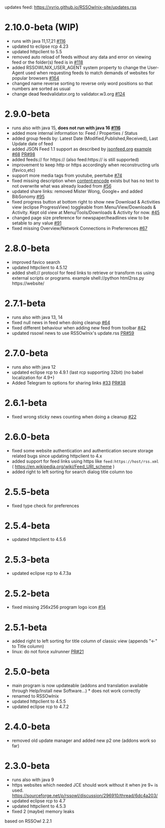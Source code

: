 updates feed: https://xyrio.github.io/RSSOwlnix-site/updates.rss

# 2.10.0-beta (WIP)
- runs with java 11,17,21 [#116](https://github.com/Xyrio/RSSOwlnix/issues/116)
- updated to eclipse rcp 4.23
- updated httpclient to 5.5
- removed auto reload of feeds without any data and error on viewing feed or the folder(s) feed is in [#118](https://github.com/Xyrio/RSSOwlnix/issues/118)
- added RSSOWLNIX_USER_AGENT system property to change the User-Agent used when requesting feeds to match demands of websites for popular browsers [#164](https://github.com/Xyrio/RSSOwlnix/issues/164)
- changed name reverse sorting to reverse only word positions so that numbers are sorted as usual
- change dead feedvalidator.org to validator.w3.org [#124](https://github.com/Xyrio/RSSOwlnix/issues/124)


# 2.9.0-beta
- runs also with java 15, **does not run with java 16 [#116](https://github.com/Xyrio/RSSOwlnix/issues/116)** 
- added more internal information to: Feed / Properties / Status
- added group feeds by: Latest Date (Modified,Published,Received), Last Update date of feed
- added JSON Feed 1.1 support as described by [jsonfeed.org](https://jsonfeed.org) [example](https://jsonfeed.org/feed.json) [#68](https://github.com/Xyrio/RSSOwlnix/issues/68) [PR#98](https://github.com/Xyrio/RSSOwlnix/pull/98)
- added feeds:// for https:// (also feed:https:// is still supported)
- improvement to keep http or https accordingly when reconstructing urls (favico,etc)
- support more media tags from youtube, peertube [#74](https://github.com/Xyrio/RSSOwlnix/issues/74)
- fixed missing description when <content:encode> exists but has no text to not overwrite what was already loaded from <description> [#56](https://github.com/Xyrio/RSSOwlnix/issues/56)
- updated share links: removed Mister Wong, Google+ and added BibSonomy [#95](https://github.com/Xyrio/RSSOwlnix/issues/95)
- fixed progress button at bottom right to show new Download & Activities view (eclipse ProgressView) toggleable from Menu/View/Downloads & Activity. Kept old view at Menu/Tools/Downloads & Activity for now. [#45](https://github.com/Xyrio/RSSOwlnix/issues/45)
- changed page size preference for newspaper/headlines view to be setable to any value [#91](https://github.com/Xyrio/RSSOwlnix/issues/91)
- fixed missing Overview/Network Connections in Preferrences [#67](https://github.com/Xyrio/RSSOwlnix/issues/67)

# 2.8.0-beta
- improved favico search
- updated httpclient to 4.5.12
- added shell:// protocol for feed links to retrieve or transform rss using external scripts or programs. example shell://python html2rss.py https://website/

# 2.7.1-beta
- runs also with java 13, 14
- fixed null news in feed when doing cleanup [#64](https://github.com/Xyrio/RSSOwlnix/issues/64)
- fixed different behaviour when adding new feed from toolbar [#42](https://github.com/Xyrio/RSSOwlnix/issues/42)
- updated rssowl news to use RSSOwlnix's update.rss [PR#59](https://github.com/Xyrio/RSSOwlnix/pull/59)

# 2.7.0-beta
- runs also with java 12
- updated eclipse rcp to 4.9.1 (last rcp supporting 32bit) (no babel localization for 4.9+)
- Added Telegram to options for sharing links [#33](https://github.com/Xyrio/RSSOwlnix/issues/33) [PR#38](https://github.com/Xyrio/RSSOwlnix/pull/38)

# 2.6.1-beta
- fixed wrong sticky news counting when doing a cleanup [#22](https://github.com/Xyrio/RSSOwlnix/issues/22)

# 2.6.0-beta
- fixed some website authentication and authentication secure storage related bugs since updating httpclient to 4.x
- added support for feed links using https like `feed:https://host/rss.xml` ( https://en.wikipedia.org/wiki/Feed_URI_scheme )
- added right to left sorting for search dialog title column too

# 2.5.5-beta
- fixed type check for preferences

# 2.5.4-beta
- updated httpclient to 4.5.6

# 2.5.3-beta
- updated eclipse rcp to 4.7.3a

# 2.5.2-beta
- fixed missing 256x256 program logo icon [#14](https://github.com/Xyrio/RSSOwlnix/issues/14)

# 2.5.1-beta
- added right to left sorting for title column of classic view (appends "<-" to Title column)
- linux: do not force xulrunner [PR#21](https://github.com/Xyrio/RSSOwlnix/pull/21)

# 2.5.0-beta
- main program is now updateable (addons and translation available through Help/Install new Software...) * does not work correctly
- renamed to RSSOwlnix
- updated httpclient to 4.5.5
- updated eclipse rcp to 4.7.2

# 2.4.0-beta
- removed old update manager and added new p2 one (addons work so far)

# 2.3.0-beta
- runs also with java 9
- https websites which needed JCE should work without it when jre 9+ is used. https://sourceforge.net/p/rssowl/discussion/296910/thread/6dc4a203/
- updated eclipse rcp to 4.7
- updated httpclient to 4.5.3
- fixed 2 (maybe) memory leaks

based on RSSOwl 2.2.1
